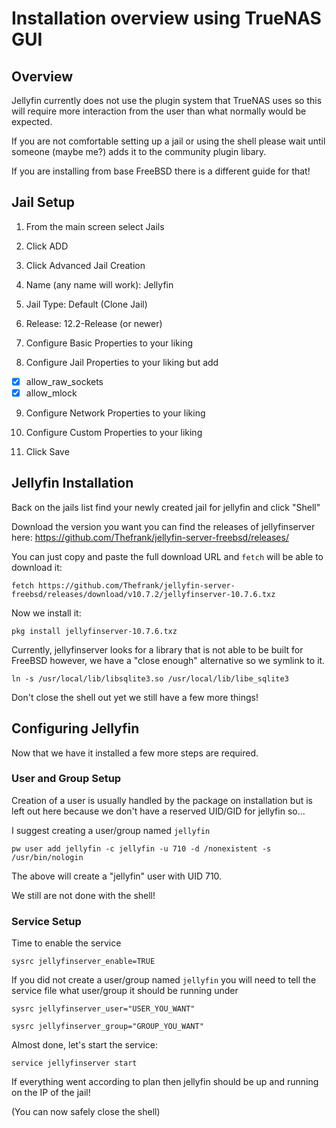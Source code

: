 # Installation overview using TrueNAS GUI
## Overview
Jellyfin currently does not use the plugin system that TrueNAS uses so this will require more interaction from the user than what normally would be expected.

If you are not comfortable setting up a jail or using the shell please wait until someone (maybe me?) adds it to the community plugin libary.

If you are installing from base FreeBSD there is a different guide for that!

## Jail Setup
1. From the main screen select Jails

2. Click ADD

3. Click Advanced Jail Creation

4. Name (any name will work): Jellyfin

5. Jail Type: Default (Clone Jail)

6. Release: 12.2-Release (or newer)

7. Configure Basic Properties to your liking

8. Configure Jail Properties to your liking but add
- [x] allow_raw_sockets
- [x] allow_mlock

9. Configure Network Properties to your liking

10. Configure Custom Properties to your liking

11. Click Save

## Jellyfin Installation

Back on the jails list find your newly created jail for jellyfin and click "Shell"

Download the version you want you can find the releases of jellyfinserver here: https://github.com/Thefrank/jellyfin-server-freebsd/releases/

You can just copy and paste the full download URL and `fetch` will be able to download it:

`fetch https://github.com/Thefrank/jellyfin-server-freebsd/releases/download/v10.7.2/jellyfinserver-10.7.6.txz`

Now we install it:

`pkg install jellyfinserver-10.7.6.txz`

Currently, jellyfinserver looks for a library that is not able to be built for FreeBSD however, we have a "close enough" alternative so we symlink to it.

`ln -s /usr/local/lib/libsqlite3.so /usr/local/lib/libe_sqlite3`

Don't close the shell out yet we still have a few more things!

## Configuring Jellyfin

Now that we have it installed a few more steps are required.

### User and Group Setup
Creation of a user is usually handled by the package on installation but is left out here because we don't have a reserved UID/GID for jellyfin so...

I suggest creating a user/group named `jellyfin`

`pw user add jellyfin -c jellyfin -u 710 -d /nonexistent -s /usr/bin/nologin`

The above will create a "jellyfin" user with UID 710.

We still are not done with the shell!

### Service Setup

Time to enable the service

`sysrc jellyfinserver_enable=TRUE`

If you did not create a user/group named `jellyfin` you will need to tell the service file what user/group it should be running under

`sysrc jellyfinserver_user="USER_YOU_WANT"`

`sysrc jellyfinserver_group="GROUP_YOU_WANT"`

Almost done, let's start the service:

`service jellyfinserver start`

If everything went according to plan then jellyfin should be up and running on the IP of the jail!

(You can now safely close the shell)

